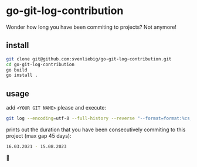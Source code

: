 # go-git-log-contribution

Wonder how long you have been commiting to projects? Not anymore!

## install

```sh
git clone git@github.com:svenliebig/go-git-log-contribution.git
cd go-git-log-contribution
go build
go install .
```

## usage

add `<YOUR GIT NAME>` please and execute:

```sh
git log --encoding=utf-8 --full-history --reverse "--format=format:%cs;" --author "<YOUR GIT NAME>" | git-log-contribution
```

prints out the duration that you have been consecutively commiting to this project (max gap 45 days):

```sh
16.03.2021 - 15.08.2023
```

🚀
